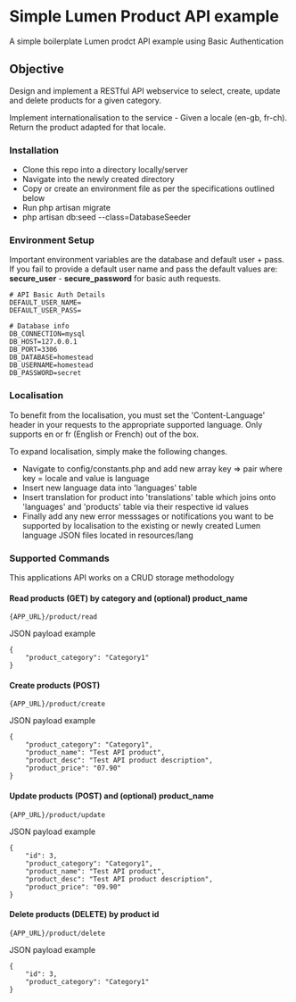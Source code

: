 #  Simple Lumen Product API example
A simple boilerplate Lumen prodct API example using Basic Authentication

## Objective
Design and implement a RESTful API webservice to select, create, update and delete products for a given category.

Implement internationalisation to the service - Given a locale (en-gb, fr-ch). 
Return the product adapted for that locale.

### Installation
- Clone this repo into a directory locally/server
- Navigate into the newly created directory
- Copy or create an environment file as per the specifications outlined below
- Run php artisan migrate
- php artisan db:seed --class=DatabaseSeeder

### Environment Setup
Important environment variables are the database and default user + pass.
If you fail to provide a default user name and pass the default values are: **secure_user** - **secure_password** for basic auth requests.

```
# API Basic Auth Details
DEFAULT_USER_NAME=
DEFAULT_USER_PASS=

# Database info
DB_CONNECTION=mysql
DB_HOST=127.0.0.1
DB_PORT=3306
DB_DATABASE=homestead
DB_USERNAME=homestead
DB_PASSWORD=secret
```

### Localisation
To benefit from the localisation, you must set the 'Content-Language' header in your requests to the appropriate supported language.
Only supports en or fr (English or French) out of the box.

To expand localisation, simply make the following changes.

- Navigate to config/constants.php and add new array key => pair where key = locale and value is language
- Insert new language data into 'languages' table
- Insert translation for product into 'translations' table which joins onto 'languages' and 'products' table via their respective id values
- Finally add any new error messsages or notifications you want to be supported by localisation to the existing or newly created Lumen language JSON files located in resources/lang

### Supported Commands
This applications API works on a CRUD storage methodology

#### Read products (GET) by category and (optional) product_name
```
{APP_URL}/product/read
```
JSON payload example
```
{
    "product_category": "Category1"
}
```

#### Create products (POST)
```
{APP_URL}/product/create
```
JSON payload example
```
{
    "product_category": "Category1",
    "product_name": "Test API product",
    "product_desc": "Test API product description",
    "product_price": "07.90"
}
```

#### Update products (POST) and (optional) product_name
```
{APP_URL}/product/update
```
JSON payload example
```
{
    "id": 3,
    "product_category": "Category1",
    "product_name": "Test API product",
    "product_desc": "Test API product description",
    "product_price": "09.90"
}
```

#### Delete products (DELETE) by product id
```
{APP_URL}/product/delete
```
JSON payload example
```
{
    "id": 3,
    "product_category": "Category1"
}
```
